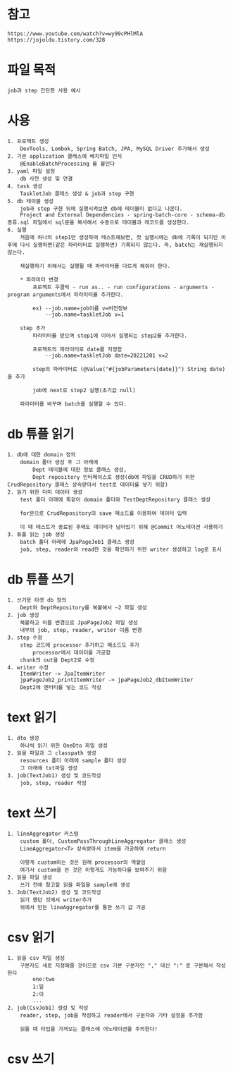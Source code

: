 # 참고
    https://www.youtube.com/watch?v=wy99cPHlMlA
    https://jojoldu.tistory.com/328

# 파일 목적
    job과 step 간단한 사용 예시

# 사용
    1. 프로젝트 생성
        DevTools, Lombok, Spring Batch, JPA, MySQL Driver 추가해서 생성
    2. 기본 application 클래스에 배치파일 인식
        @EnableBatchProcessing 를 붙인다
    3. yaml 파일 설정
        db 사전 생성 및 연결
    4. task 생성
        TaskletJob 클래스 생성 & job과 step 구현
    5. db 테이블 생성
        job과 step 구현 뒤에 실행시켜보면 db에 테이블이 없다고 나온다.
        Project and External Dependencies - spring-batch-core - schema-db종류.sql 파일에서 sql문을 복사해서 수동으로 테이블과 레코드를 생성한다.
    6. 실행
        처음에 하나의 step1만 생성하여 테스트해보면, 첫 실행시에는 db에 기록이 되지만 이후에 다시 실행하면(같은 파라미터로 실행하면) 기록되지 않는다. 즉, batch는 재실행되지 않는다.

        재실행하기 위해서는 실행될 때 파라미터를 다르게 해줘야 한다.

        * 파라미터 변경
            프로젝트 우클릭 - run as.. - run configurations - arguments - program arguments에서 파라미터를 추가한다.

            ex) --job.name=job이름 v=버전정보
                --job.name=taskletJob v=1

        step 추가
            파라미터를 받으며 step1에 이어서 실행되는 step2를 추가한다.
            
            프로젝트의 파라미터로 date를 지정함
                --job.name=taskletJob date=20221201 v=2

            step의 파라미터로 (@Value("#{jobParameters[date]}") String date) 을 추가

            job에 next로 step2 실행(초기값 null)

        파라미터를 바꾸며 batch를 실행할 수 있다.

# db 튜플 읽기
    1. db에 대한 domain 정의
        domain 폴더 생성 후 그 아래에
            Dept 테이블에 대한 정보 클래스 생성,
            Dept repository 인터페이스로 생성(db에 파일을 CRUD하기 위한 CrudRepository 클래스 상속받아서 test로 데이터를 넣기 위함)
    2. 읽기 위한 더미 데이터 생성
        test 폴더 아래에 똑같이 domain 폴더와 TestDeptRepository 클래스 생성

        for문으로 CrudRepository의 save 메소드를 이용하여 데이터 입력

        이 때 테스트가 종료된 후에도 데이터가 남아있기 위해 @Commit 어노테이션 사용하기
    3. 튜플 읽는 job 생성
        batch 폴더 아래에 JpaPageJob1 클래스 생성
        job, step, reader와 read한 것을 확인하기 위한 writer 생성하고 log로 표시
    
# db 튜플 쓰기
    1. 쓰기용 타겟 db 정의
        Dept와 DeptRepository를 복붙해서 ~2 파일 생성
    2. job 생성
        복붙하고 이름 변경으로 JpaPageJob2 파일 생성
        내부의 job, step, reader, writer 이름 변경
    3. step 수정
        step 코드에 processor 추가하고 메소드도 추가
            processor에서 데이터를 가공함
        chunk의 out을 Dept2로 수정
    4. writer 수정
        ItemWriter -> JpaItemWriter
        jpaPageJob2_printItemWriter -> jpaPageJob2_dbItemWriter
        Dept2에 엔터티를 넣는 코드 작성

# text 읽기
    1. dto 생성
        하나씩 읽기 위한 OneDto 파일 생성
    2. 읽을 파일과 그 classpath 생성
        resources 폴더 아래에 sample 폴더 생성
        그 아래에 txt파일 생성
    3. job(TextJob1) 생성 및 코드작성
        job, step, reader 작성

# text 쓰기
    1. lineAggregator 커스텀
        custom 폴더, CustomPassThroughLineAggregator 클래스 생성
        LineAggregator<T> 상속받아서 item을 가공하여 return
        
        이렇게 custom하는 것은 원래 processor의 역할임
        여기서 custom을 쓴 것은 이렇게도 가능하다를 보여주기 위함
    2. 읽을 파일 생성
        쓰기 전에 참고할 읽을 파일을 sample에 생성
    3. Job(TextJob2) 생성 및 코드작성
        읽기 했던 것에서 writer추가
        위에서 만든 lineAggregator를 통한 쓰기 값 가공
    
# csv 읽기
    1. 읽을 csv 파일 생성
        구분자도 새로 지정해줄 것이므로 csv 기본 구분자인 "," 대신 ":" 로 구분해서 작성한다
            one:two
            1:일
            2:이
            ...
    2. job(CsvJob1) 생성 및 작성
        reader, step, job을 작성하고 reader에서 구분자와 기타 설정을 추가함

        읽을 때 타입을 가져오는 클래스에 어노테이션을 주의한다!

# csv 쓰기
    